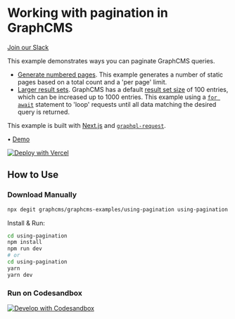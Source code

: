 # Working with pagination in GraphCMS

[Join our Slack](https://slack.graphcms.com)

This example demonstrates ways you can paginate GraphCMS queries.

* [Generate numbered pages](/using-pagination/src/pages/products/[page].js). This example generates a number of static pages based on a total count and a 'per page' limit.
* [Larger result sets](/using-pagination/src/pages/index.js). GraphCMS has a default [result set size](https://graphcms.com/docs/guides/migrating#result-set-size) of 100 entries, which can be increased up to 1000 entries. This example using a [`for await`](https://developer.mozilla.org/en-US/docs/Web/JavaScript/Reference/Statements/for-await...of) statement to 'loop' requests until all data matching the desired query is returned.

This example is built with [Next.js](https://nextjs.org) and [`graphql-request`](https://github.com/prisma-labs/graphql-request).

• [Demo](https://graphcms-using-pagination.vercel.app)

[![Deploy with Vercel](https://vercel.com/button)](https://vercel.com/import/project?template=https://github.com/GraphCMS/graphcms-examples/tree/master/using-pagination)

## How to Use

### Download Manually

```bash
npx degit graphcms/graphcms-examples/using-pagination using-pagination
```

Install & Run:

```bash
cd using-pagination
npm install
npm run dev
# or
cd using-pagination
yarn
yarn dev
```

### Run on Codesandbox

[![Develop with Codesandbox](https://codesandbox.io/static/img/play-codesandbox.svg)](https://codesandbox.io/s/github/GraphCMS/graphcms-examples/tree/master/using-pagination)
